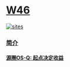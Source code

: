 ﻿# [W46](https://github.com/OS-Q/W46)

[![sites](http://182.61.61.133/link/resources/OSQ.png)](http://www.OS-Q.com)
### [简介](http://WWW.OS-Q.COM/W46)


#### [源圈OS-Q: 起点决定收益](http://www.OS-Q.com)
